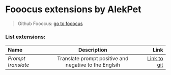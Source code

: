 # Fooocus extensions by AlekPet

> Github Fooocus: [go to fooocus](https://github.com/lllyasviel/Fooocus)

### List extensions:

| Name               |                      Description                      |                                                                                            Link |
| :----------------- | :---------------------------------------------------: | ----------------------------------------------------------------------------------------------: |
| _Prompt translate_ | Translate prompt positive and negative to the Englsih | [Link to git](https://github.com/AlekPet/Fooocus_Extensions_AlekPet/tree/main/prompt_translate) |
